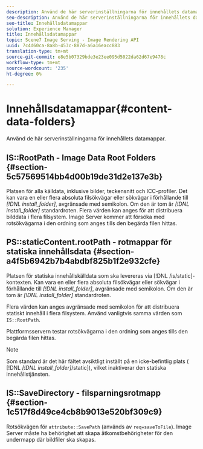 ```yaml
---
description: Använd de här serverinställningarna för innehållets datamappar.
seo-description: Använd de här serverinställningarna för innehållets datamappar.
seo-title: Innehållsdatamappar
solution: Experience Manager
title: Innehållsdatamappar
topic: Scene7 Image Serving - Image Rendering API
uuid: 7c4d60ca-8a8b-453c-887d-a6a16eacc883
translation-type: tm+mt
source-git-commit: e8e5b07329bde3e23ee095d5022da62d67e9478c
workflow-type: tm+mt
source-wordcount: '235'
ht-degree: 0%

---
```



# Innehållsdatamappar{#content-data-folders}

Använd de här serverinställningarna för innehållets datamappar.

## IS::RootPath - Image Data Root Folders {#section-5c57569514bb4d00b19de31d2e137e3b}

Platsen för alla källdata, inklusive bilder, teckensnitt och ICC-profiler. Det kan vara en eller flera absoluta filsökvägar eller sökvägar i förhållande till *[!DNL install_folder]*, avgränsade med semikolon. Om den är tom är *[!DNL install_folder]* standardroten. Flera värden kan anges för att distribuera bilddata i flera filsystem. Image Server kommer att försöka med rotsökvägarna i den ordning som anges tills den begärda filen hittas.

## PS::staticContent.rootPath - rotmappar för statiska innehållsdata {#section-a4f5b6942b7b4abdbf825b1f2e932cfe}

Platsen för statiska innehållskälldata som ska levereras via [!DNL /is/static]-kontexten. Kan vara en eller flera absoluta filsökvägar eller sökvägar i förhållande till *[!DNL install_folder]*, avgränsade med semikolon. Om den är tom är *[!DNL install_folder]* standardroten.

Flera värden kan anges avgränsade med semikolon för att distribuera statiskt innehåll i flera filsystem. Använd vanligtvis samma värden som `IS::RootPath`.

Plattformsservern testar rotsökvägarna i den ordning som anges tills den begärda filen hittas.

>[!NOTE]
>
>Som standard är det här fältet avsiktligt inställt på en icke-befintlig plats ( [!DNL *[!DNL install_folder]*/static]), vilket inaktiverar den statiska innehållstjänsten.

## IS::SaveDirectory - filsparningsrotmapp {#section-1c517f8d49ce4cb8b9013e520bf309c9}

Rotsökvägen för `attribute::SavePath` (används av `req=saveToFile`). Image Server måste ha behörighet att skapa åtkomstbehörigheter för den undermapp där bildfiler ska skapas.
